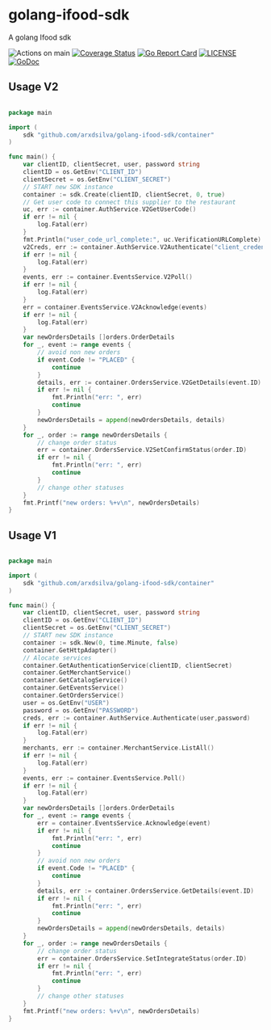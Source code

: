 # golang-ifood-sdk
A golang Ifood sdk 

![Actions on main](https://github.com/arxdsilva/golang-ifood-sdk/actions/workflows/test.yml/badge.svg?branch=main)
[![Coverage Status](https://coveralls.io/repos/github/arxdsilva/golang-ifood-sdk/badge.svg?branch=main)](https://coveralls.io/github/arxdsilva/golang-ifood-sdk?branch=main)
[![Go Report Card](https://goreportcard.com/badge/github.com/arxdsilva/golang-ifood-sdk)](https://goreportcard.com/report/github.com/arxdsilva/golang-ifood-sdk)
[![LICENSE](https://img.shields.io/badge/license-MIT-orange.svg)](LICENSE)
[![GoDoc](https://godoc.org/github.com/arxdsilva/golang-ifood-sdk?status.svg)](https://godoc.org/github.com/arxdsilva/golang-ifood-sdk)

## Usage V2

```go

package main

import (
    sdk "github.com/arxdsilva/golang-ifood-sdk/container"
)

func main() {
    var clientID, clientSecret, user, password string
    clientID = os.GetEnv("CLIENT_ID")
    clientSecret = os.GetEnv("CLIENT_SECRET")
    // START new SDK instance
    container := sdk.Create(clientID, clientSecret, 0, true)
    // Get user code to connect this supplier to the restaurant
    uc, err := container.AuthService.V2GetUserCode()
    if err != nil { 
        log.Fatal(err)
    }
    fmt.Println("user_code_url_complete:", uc.VerificationURLComplete)
    v2Creds, err := container.AuthService.V2Authenticate("client_credentials", uc.Usercode, uc.AuthorizationCodeVerifier)
    if err != nil { 
        log.Fatal(err)
    }
    events, err := container.EventsService.V2Poll()
    if err != nil {
        log.Fatal(err)
    }
    err = container.EventsService.V2Acknowledge(events)
    if err != nil {
        log.Fatal(err)
    }
    var newOrdersDetails []orders.OrderDetails
	for _, event := range events {
        // avoid non new orders
        if event.Code != "PLACED" {
            continue
        }
        details, err := container.OrdersService.V2GetDetails(event.ID)
        if err != nil {
            fmt.Println("err: ", err)
            continue
        }
        newOrdersDetails = append(newOrdersDetails, details)
	}
	for _, order := range newOrdersDetails {
        // change order status
        err = container.OrdersService.V2SetConfirmStatus(order.ID)
        if err != nil {
            fmt.Println("err: ", err)
            continue
        }
        // change other statuses
    }
    fmt.Printf("new orders: %+v\n", newOrdersDetails)
}
```


## Usage V1

```go

package main

import (
    sdk "github.com/arxdsilva/golang-ifood-sdk/container"
)

func main() {
    var clientID, clientSecret, user, password string
    clientID = os.GetEnv("CLIENT_ID")
    clientSecret = os.GetEnv("CLIENT_SECRET")
    // START new SDK instance
    container := sdk.New(0, time.Minute, false)
    container.GetHttpAdapter()
    // Alocate services
    container.GetAuthenticationService(clientID, clientSecret)
    container.GetMerchantService()
    container.GetCatalogService()
    container.GetEventsService()
    container.GetOrdersService()
    user = os.GetEnv("USER")
    password = os.GetEnv("PASSWORD")
    creds, err := container.AuthService.Authenticate(user,password)
    if err != nil { 
        log.Fatal(err)
    }
    merchants, err := container.MerchantService.ListAll()
    if err != nil { 
        log.Fatal(err)
    }
    events, err := container.EventsService.Poll()
    if err != nil {
        log.Fatal(err)
    }
    var newOrdersDetails []orders.OrderDetails
    for _, event := range events {
        err = container.EventsService.Acknowledge(event)
        if err != nil {
            fmt.Println("err: ", err)
            continue
        }
        // avoid non new orders
        if event.Code != "PLACED" {
            continue
        }
        details, err := container.OrdersService.GetDetails(event.ID)
        if err != nil {
            fmt.Println("err: ", err)
            continue
        }
        newOrdersDetails = append(newOrdersDetails, details)
	}
	for _, order := range newOrdersDetails {
        // change order status
        err = container.OrdersService.SetIntegrateStatus(order.ID)
        if err != nil {
            fmt.Println("err: ", err)
            continue
        }
        // change other statuses
    }
    fmt.Printf("new orders: %+v\n", newOrdersDetails)
}
```
